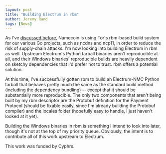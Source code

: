 ```yaml
---
layout: post
title: "Building Electrum in rbm"
author: Jeremy Rand
tags: [News]
---
```


As I've [discussed before]({{site.baseurl}}2019/08/25/fixing-a-gzip-reproducibility-bug-in-tor-browser-and-rbm.html), Namecoin is using Tor's rbm-based build system for our various Go projects, such as ncdns and ncp11, in order to reduce the risk of supply-chain attacks.  I'm now looking into building Electrum in rbm as well.  Upstream Electrum's Python tarball binaries aren't reproducible at all, and their Windows binaries' reproducible builds are heavily dependent on sketchy dependencies that I'd prefer not to trust.  rbm offers a potential solution.

At this time, I've successfully gotten rbm to build an Electrum-NMC Python tarball that behaves pretty much the same as the standard build method (including the dependency bundling) -- except that it should be substantially more reproducible.  The only two components that aren't being built by my rbm descriptor are the Protobuf definition for the Payment Protocol (should be fixable easily, since I'm already building the Protobuf compiler) and the locales folder (hopefully easy to handle, I just haven't looked at it yet).

Building the Windows binaries in rbm is something I intend to look into later, though it's not at the top of my priority queue.  Obviously, the intent is to contribute all of this work upstream to Electrum.

This work was funded by Cyphrs.
